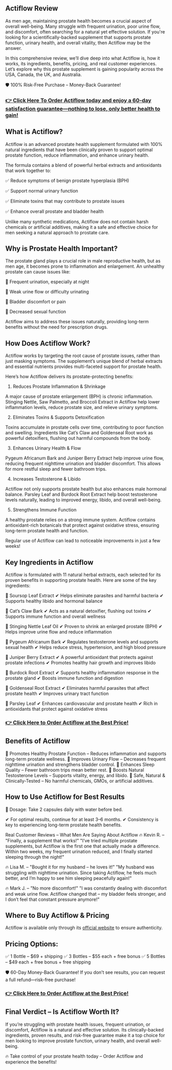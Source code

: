 ## Actiflow Review

As men age, maintaining prostate health becomes a crucial aspect of overall well-being. Many struggle with frequent urination, poor urine flow, and discomfort, often searching for a natural yet effective solution. If you're looking for a scientifically-backed supplement that supports prostate function, urinary health, and overall vitality, then Actiflow may be the answer.

In this comprehensive review, we’ll dive deep into what Actiflow is, how it works, its ingredients, benefits, pricing, and real customer experiences. Let’s explore why this prostate supplement is gaining popularity across the USA, Canada, the UK, and Australia.

🛡️ 100% Risk-Free Purchase – Money-Back Guarantee!

### [👉 Click Here To Order Actiflow today and enjoy a 60-day satisfaction guarantee—nothing to lose, only better health to gain!](https://storyatures.com/go-actiflow-official)

## What is Actiflow?

Actiflow is an advanced prostate health supplement formulated with 100% natural ingredients that have been clinically proven to support optimal prostate function, reduce inflammation, and enhance urinary health.

The formula contains a blend of powerful herbal extracts and antioxidants that work together to:

✅ Reduce symptoms of benign prostate hyperplasia (BPH)

✅ Support normal urinary function

✅ Eliminate toxins that may contribute to prostate issues

✅ Enhance overall prostate and bladder health

Unlike many synthetic medications, Actiflow does not contain harsh chemicals or artificial additives, making it a safe and effective choice for men seeking a natural approach to prostate care.

## Why is Prostate Health Important?

The prostate gland plays a crucial role in male reproductive health, but as men age, it becomes prone to inflammation and enlargement. An unhealthy prostate can cause issues like:

🔹 Frequent urination, especially at night

🔹 Weak urine flow or difficulty urinating

🔹 Bladder discomfort or pain

🔹 Decreased sexual function

Actiflow aims to address these issues naturally, providing long-term benefits without the need for prescription drugs.

## How Does Actiflow Work?

Actiflow works by targeting the root cause of prostate issues, rather than just masking symptoms. The supplement’s unique blend of herbal extracts and essential nutrients provides multi-faceted support for prostate health.

Here’s how Actiflow delivers its prostate-protecting benefits:

1. Reduces Prostate Inflammation & Shrinkage

A major cause of prostate enlargement (BPH) is chronic inflammation. Stinging Nettle, Saw Palmetto, and Broccoli Extract in Actiflow help lower inflammation levels, reduce prostate size, and relieve urinary symptoms.

2. Eliminates Toxins & Supports Detoxification

Toxins accumulate in prostate cells over time, contributing to poor function and swelling. Ingredients like Cat’s Claw and Goldenseal Root work as powerful detoxifiers, flushing out harmful compounds from the body.

3. Enhances Urinary Health & Flow

Pygeum Africanum Bark and Juniper Berry Extract help improve urine flow, reducing frequent nighttime urination and bladder discomfort. This allows for more restful sleep and fewer bathroom trips.

4. Increases Testosterone & Libido

Actiflow not only supports prostate health but also enhances male hormonal balance. Parsley Leaf and Burdock Root Extract help boost testosterone levels naturally, leading to improved energy, libido, and overall well-being.

5. Strengthens Immune Function

A healthy prostate relies on a strong immune system. Actiflow contains antioxidant-rich botanicals that protect against oxidative stress, ensuring long-term prostate health and function.

Regular use of Actiflow can lead to noticeable improvements in just a few weeks!

## Key Ingredients in Actiflow

Actiflow is formulated with 11 natural herbal extracts, each selected for its proven benefits in supporting prostate health. Here are some of the key ingredients:

🌿 Soursop Leaf Extract
✔ Helps eliminate parasites and harmful bacteria
✔ Supports healthy libido and hormonal balance

🌿 Cat’s Claw Bark
✔ Acts as a natural detoxifier, flushing out toxins
✔ Supports immune function and overall wellness

🌿 Stinging Nettle Leaf Oil
✔ Proven to shrink an enlarged prostate (BPH)
✔ Helps improve urine flow and reduce inflammation

🌿 Pygeum Africanum Bark
✔ Regulates testosterone levels and supports sexual health
✔ Helps reduce stress, hypertension, and high blood pressure

🌿 Juniper Berry Extract
✔ A powerful antioxidant that protects against prostate infections
✔ Promotes healthy hair growth and improves libido

🌿 Burdock Root Extract
✔ Supports healthy inflammation response in the prostate gland
✔ Boosts immune function and digestion

🌿 Goldenseal Root Extract
✔ Eliminates harmful parasites that affect prostate health
✔ Improves urinary tract function

🌿 Parsley Leaf
✔ Enhances cardiovascular and prostate health
✔ Rich in antioxidants that protect against oxidative stress

### [👉 Click Here to Order Actiflow at the Best Price!](https://storyatures.com/go-actiflow-official)

## Benefits of Actiflow
🔹 Promotes Healthy Prostate Function – Reduces inflammation and supports long-term prostate wellness.
🔹 Improves Urinary Flow – Decreases frequent nighttime urination and strengthens bladder control.
🔹 Enhances Sleep Quality – Fewer bathroom trips mean better rest.
🔹 Boosts Natural Testosterone Levels – Supports vitality, energy, and libido.
🔹 Safe, Natural & Clinically-Tested – No harmful chemicals, GMOs, or artificial additives.

## How to Use Actiflow for Best Results

💊 Dosage: Take 2 capsules daily with water before bed.

✔ For optimal results, continue for at least 3–6 months.
✔ Consistency is key to experiencing long-term prostate health benefits.

Real Customer Reviews – What Men Are Saying About Actiflow
🔥 Kevin R. – "Finally, a supplement that works!"
"I’ve tried multiple prostate supplements, but Actiflow is the first one that actually made a difference. Within two weeks, my frequent urination reduced, and I finally started sleeping through the night!"

🔥 Lisa M. – "Bought it for my husband – he loves it!"
"My husband was struggling with nighttime urination. Since taking Actiflow, he feels much better, and I’m happy to see him sleeping peacefully again!"

🔥 Mark J. – "No more discomfort!"
"I was constantly dealing with discomfort and weak urine flow. Actiflow changed that – my bladder feels stronger, and I don’t feel that constant pressure anymore!"

## Where to Buy Actiflow & Pricing

Actiflow is available only through its [official website](https://storyatures.com/go-actiflow-official) to ensure authenticity.

## Pricing Options:

✅ 1 Bottle – $69 + shipping
✅ 3 Bottles – $55 each + free bonus
✅ 5 Bottles – $49 each + free bonus + free shipping

🛡️ 60-Day Money-Back Guarantee! If you don’t see results, you can request a full refund—risk-free purchase!

### [👉 Click Here to Order Actiflow at the Best Price!](https://storyatures.com/go-actiflow-official)

## Final Verdict – Is Actiflow Worth It?

If you’re struggling with prostate health issues, frequent urination, or discomfort, Actiflow is a natural and effective solution. Its clinically-backed ingredients, proven results, and risk-free guarantee make it a top choice for men looking to improve prostate function, urinary health, and overall well-being.

🔥 Take control of your prostate health today – Order Actiflow and experience the benefits!
